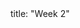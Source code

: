 <frontmatter>
title: "Week 2"
</frontmatter>

<panel header=":trophy: Outcomes" ctrl-lvl="1" popup-url="{{baseUrl}}/schedule/week2/outcomes.html" expanded no-close>
  <include src="outcomes.md#main" />
</panel>

<panel header=":clipboard: Todo" ctrl-lvl="1" no-close>
  <include src="todo.md" />
</panel>

<panel header=":raising_hand: Tutorial 2" ctrl-lvl="1" no-close>
   <include src="tutorial.md#main" />
</panel>

<panel header=":loudspeaker: Lecture 2" ctrl-lvl="1" no-close>
  <include src="lecture.md" />
</panel>
